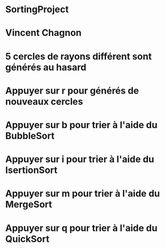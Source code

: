 # SortingProject
# Vincent Chagnon
# 5 cercles de rayons différent sont générés au hasard
# Appuyer sur r pour générés de nouveaux cercles
# Appuyer sur b pour trier à l'aide du BubbleSort
# Appuyer sur i pour trier à l'aide du IsertionSort
# Appuyer sur m pour trier à l'aide du MergeSort
# Appuyer sur q pour trier à l'aide du QuickSort
 
